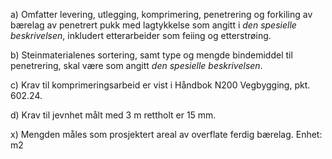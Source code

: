 a) Omfatter levering, utlegging, komprimering, penetrering og forkiling av bærelag av penetrert pukk med lagtykkelse som angitt i *den spesielle beskrivelsen*, inkludert etterarbeider som feiing og etterstrøing.

b) Steinmaterialenes sortering, samt type og mengde bindemiddel til penetrering, skal være som angitt *den spesielle beskrivelsen*.

c) Krav til komprimeringsarbeid er vist i Håndbok N200 Vegbygging, pkt. 602.24.

d) Krav til jevnhet målt med 3 m rettholt er 15 mm.

x) Mengden måles som prosjektert areal av overflate ferdig bærelag. Enhet: m2

